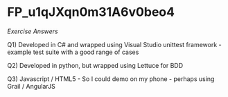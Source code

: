 # FP_u1qJXqn0m31A6v0beo4

_Exercise Answers_

Q1) Developed in C# and wrapped using Visual Studio unittest framework - example test suite with a good range of cases

Q2) Developed in python, but wrapped using Lettuce for BDD

Q3) Javascript / HTML5 - So I could demo on my phone - perhaps using Grail / AngularJS
